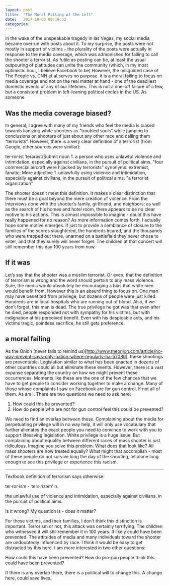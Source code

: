 ```yaml
---
layout: post
title:  "The Moral Failing of the Left"
date:   2017-10-03 08:19:33
categories:
---
```




In the wake of the unspeakable tragedy in las Vegas, my social media became overrun with posts about it. To my surprise, the posts were not mostly in support of victims - the plurality of the posts were actually in response to the media coverage, which was admonished for failing to call the shooter a terrorist. As futile as posting can be, at least the usual outpouring of platitudes can unite the community (which, in my most optimistic hour, I believe Facebook to be) However, the misguided case of The People vs. CNN et al serves no purpose. it is a moral failing to focus on media coverage and not on the real matter at hand - one of the deadliest domestic events of any of our lifetimes.  This is not a one-off failure of a few, but a consistent problem in left-leaning political circles in the US. As someone


## Was the media coverage biased?

 In general, I agree with many of my friends who feel the media is biased towards lionizing white shooters as “troubled souls” while jumping to conclusions on shooters of just about any other race and calling them “terrorists”.  However, there is a very clear definition of a terrorist (from Google, other sources were similar):

ter·ror·ist
ˈterərəst/Submit
noun
1.
a person who uses unlawful violence and intimidation, especially against civilians, in the pursuit of political aims.
"four commercial aircraft were hijacked by terrorists"
synonyms:	extremist, fanatic; More
adjective
1.
unlawfully using violence and intimidation, especially against civilians, in the pursuit of political aims.
"a terrorist organization"

The shooter doesn’t meet this definition.  It makes a clear distinction that there must be a goal beyond the mere creation of violence.  From the interviews done with the shooter’s family, girlfriend, and neighbors; as well as the search of his homes and hotel room, there appears to be no clear motive to his actions.  This is almost impossible to imagine - could this have really happened for no reason? As more information comes forth, I actually hope some motive emerges. If just to provide a semblance of closure to the families of the scores slaughtered, the hundreds injured, and the thousands who were trapped out there, unarmed on a battlefield they never chose to enter, and that they surely will never forget. The children at that concert will still remember this day 100 years from now.

## If it was

Let’s say that the shooter was a muslim terrorist. Or even, that the definition of terrorism is wrong and the word should pertain to any mass violence. Sure, the media would absolutely be encouraging a bias that white men would benefit from. However this is an absurd thing to focus on. One man may have benefited from privilege, but dozens of people were just killed. Hundreds are in local hospitals who are running out of blood. Also, if we don’t forget, this man is dead. The true privilege he got was that even after he died, people responded not with sympathy for his victims, but with indignation at his perceived benefit. Even with his despicable acts, and his victims tragic, pointless sacrifice, he still gets preference.

## a moral failing

As the Onion (never fails to remind us)[http://www.theonion.com/article/no-way-prevent-says-only-nation-where-regularly-ha-57086], these shootings are preventable. Legislation similar to what has been enacted in dozens of other countries could all but eliminate these events. However, there is a vast expanse separating the country on how we might prevent these occurrences. Moments like these are the one of the few chances that we have to get people to consider working together to make a change. Many of those whose complaints I saw on Facebook are for gun control, if not all of them. As am I. There are two questions we need to ask here:
1) How could this be prevented?
2) How do people who are not for gun control feel this could be prevented?

We need to find an overlap between these. Complaining about the media for perpetuating privilege will in no way help, it will only use vocabulary that further alienates the exact people you need to convince to work with you to support lifesaving legislation. White privilege is a huge issue. But complaining about equality between different races of mass shooter is just ridiculous. Imagine you solve this problem. What does that look like? All mass shooters are now treated equally? What might that accomplish - most of these people do not survive long the day of the shooting, let alone long enough to see this privilege or experience this racism.



---

Textbook definition of terrorism says otherwise:

ter·ror·ism - ˈterəˌrizəm' n.

the unlawful use of violence and intimidation, especially against civilians, in the pursuit of political aims.

Is it wrong? My question is - does it matter?

For these victims, and their families, I don't think this distinction is important. Terrorism or not, this attack was certainly terrifying. The children who witnessed it will still remember it in 100 years. It likely could have been prevented. The attitudes of media and many individuals toward the shooter are undoubtedly influenced by race. I think it would be easy to get distracted by this here. I am more interested in two other questions:

How could this have been prevented?
How do pro-gun people think this could have been prevented?

If there is any overlap there, there is a political will to change this. A change here, could save lives.
